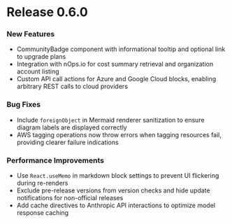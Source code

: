 # Release 0.6.0

### New Features
- CommunityBadge component with informational tooltip and optional link to upgrade plans
- Integration with nOps.io for cost summary retrieval and organization account listing
- Custom API call actions for Azure and Google Cloud blocks, enabling arbitrary REST calls to cloud providers

### Bug Fixes
- Include `foreignObject` in Mermaid renderer sanitization to ensure diagram labels are displayed correctly
- AWS tagging operations now throw errors when tagging resources fail, providing clearer failure indications

### Performance Improvements
- Use `React.useMemo` in markdown block settings to prevent UI flickering during re-renders
- Exclude pre-release versions from version checks and hide update notifications for non-official releases
- Add cache directives to Anthropic API interactions to optimize model response caching